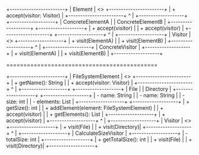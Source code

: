 +-----------------------+
|      Element          | <<interface>>
+-----------------------+
| + accept(visitor: Visitor) |
+-----------------------+
^
|
+-------------------+       +-------------------+
|   ConcreteElementA |       | ConcreteElementB |
+-------------------+       +-------------------+
| + accept(visitor) |       | + accept(visitor) |
+-------------------+       +-------------------+
^
|
+-------------------+
|     Visitor       | <<interface>>
+-------------------+
| + visit(ElementA) |
| + visit(ElementB) |
+-------------------+
^
|
+-------------------+
| ConcreteVisitor   |
+-------------------+
| + visit(ElementA) |
| + visit(ElementB) |
+-------------------+

============================================

+-----------------------+
|  FileSystemElement    | <<interface>>
+-----------------------+
| + getName(): String   |
| + accept(visitor: Visitor) |
+-----------------------+
^
|
+-------------------+       +-------------------+
|       File        |       |    Directory      |
+-------------------+       +-------------------+
| - name: String    |       | - name: String    |
| - size: int       |       | - elements: List<FileSystemElement> |
+-------------------+       +-------------------+
| + getSize(): int  |       | + addElement(element: FileSystemElement) |
| + accept(visitor) |       | + getElements(): List<FileSystemElement> |
+-------------------+       | + accept(visitor) |
+-------------------+
^
|
+-------------------+
|     Visitor       | <<interface>>
+-------------------+
| + visit(File)     |
| + visit(Directory)|
+-------------------+
^
|
+-------------------+
| CalculateSizeVisitor |
+-------------------+
| - totalSize: int  |
+-------------------+
| + getTotalSize(): int |
| + visit(File)     |
| + visit(Directory)|
+-------------------+